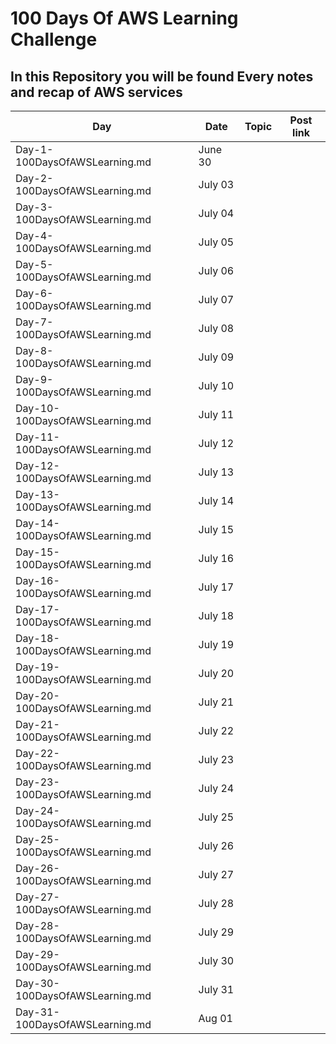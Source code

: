 <h1> 100 Days Of AWS Learning Challenge </h1>
 <h2> In this Repository you will be found Every notes and recap of AWS services </h2>
 
| Day                            | Date                 | Topic       | Post link |
| -----------------------------  | -----------          | ----------- |-----------|
| Day-1-100DaysOfAWSLearning.md  | June 30              |             |           |
| Day-2-100DaysOfAWSLearning.md  | July 03              |             |           |
| Day-3-100DaysOfAWSLearning.md  | July 04              |             |           |
| Day-4-100DaysOfAWSLearning.md  | July 05              |             |           |
| Day-5-100DaysOfAWSLearning.md  | July 06              |             |           |
| Day-6-100DaysOfAWSLearning.md  | July 07              |             |           |
| Day-7-100DaysOfAWSLearning.md  | July 08              |             |           |
| Day-8-100DaysOfAWSLearning.md  | July 09              |             |           |
| Day-9-100DaysOfAWSLearning.md  | July 10              |             |           |
| Day-10-100DaysOfAWSLearning.md | July 11              |             |           |
| Day-11-100DaysOfAWSLearning.md | July 12              |             |           |
| Day-12-100DaysOfAWSLearning.md | July 13              |             |           |
| Day-13-100DaysOfAWSLearning.md | July 14              |             |           |
| Day-14-100DaysOfAWSLearning.md | July 15              |             |           |
| Day-15-100DaysOfAWSLearning.md | July 16              |             |           |
| Day-16-100DaysOfAWSLearning.md | July 17              |             |           |
| Day-17-100DaysOfAWSLearning.md | July 18              |             |           |
| Day-18-100DaysOfAWSLearning.md | July 19              |             |           |
| Day-19-100DaysOfAWSLearning.md | July 20              |             |           |
| Day-20-100DaysOfAWSLearning.md | July 21              |             |           |
| Day-21-100DaysOfAWSLearning.md | July 22              |             |           |
| Day-22-100DaysOfAWSLearning.md | July 23              |             |           |
| Day-23-100DaysOfAWSLearning.md | July 24              |             |           |
| Day-24-100DaysOfAWSLearning.md | July 25              |             |           |
| Day-25-100DaysOfAWSLearning.md | July 26              |             |           |
| Day-26-100DaysOfAWSLearning.md | July 27              |             |           |
| Day-27-100DaysOfAWSLearning.md | July 28              |             |           |
| Day-28-100DaysOfAWSLearning.md | July 29              |             |           |
| Day-29-100DaysOfAWSLearning.md | July 30              |             |           |
| Day-30-100DaysOfAWSLearning.md | July 31              |             |           |
| Day-31-100DaysOfAWSLearning.md | Aug  01              |             |           |

